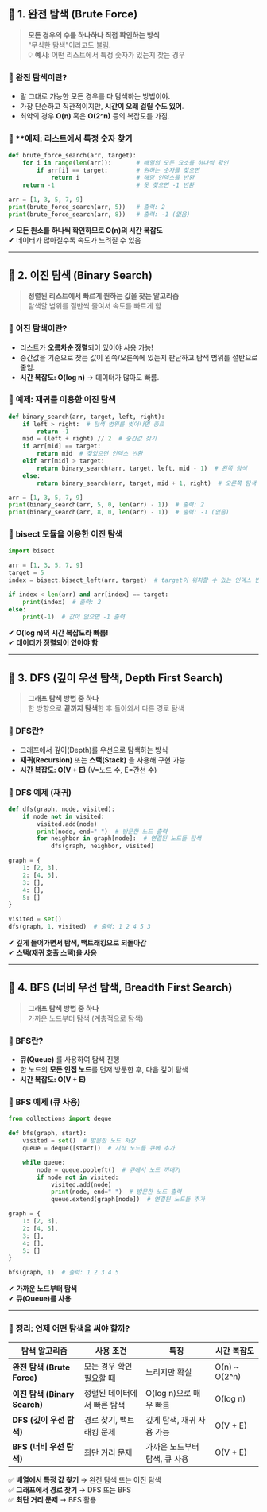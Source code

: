 ## **📌 1. 완전 탐색 (Brute Force)**

> **모든 경우의 수를 하나하나 직접 확인하는 방식**  
> "무식한 탐색"이라고도 불림.  
> 💡 **예시**: 어떤 리스트에서 특정 숫자가 있는지 찾는 경우

### **🔹 완전 탐색이란?**

- 말 그대로 가능한 모든 경우를 다 탐색하는 방법이야.
- 가장 단순하고 직관적이지만, **시간이 오래 걸릴 수도 있어**.
- 최악의 경우 **O(n)** 혹은 **O(2^n)** 등의 복잡도를 가짐.

### 🔹 **예제: 리스트에서 특정 숫자 찾기

```python
def brute_force_search(arr, target):
    for i in range(len(arr)):       # 배열의 모든 요소를 하나씩 확인
        if arr[i] == target:        # 원하는 숫자를 찾으면
            return i                # 해당 인덱스를 반환
    return -1                       # 못 찾으면 -1 반환

arr = [1, 3, 5, 7, 9]
print(brute_force_search(arr, 5))   # 출력: 2
print(brute_force_search(arr, 8))   # 출력: -1 (없음)
```
✔ **모든 원소를 하나씩 확인하므로 O(n)의 시간 복잡도**  
✔ 데이터가 많아질수록 속도가 느려질 수 있음



-----
## **📌 2. 이진 탐색 (Binary Search)**

> **정렬된 리스트에서 빠르게 원하는 값을 찾는 알고리즘**  
> 탐색할 범위를 절반씩 줄여서 속도를 빠르게 함

### **🔹 이진 탐색이란?**
- 리스트가 **오름차순 정렬**되어 있어야 사용 가능!
- 중간값을 기준으로 찾는 값이 왼쪽/오른쪽에 있는지 판단하고 탐색 범위를 절반으로 줄임.
- **시간 복잡도: O(log n)** → 데이터가 많아도 빠름.

### 🔹 **예제: 재귀를 이용한 이진 탐색**

```python
def binary_search(arr, target, left, right):
    if left > right:  # 탐색 범위를 벗어나면 종료
        return -1  
    mid = (left + right) // 2  # 중간값 찾기
    if arr[mid] == target:  
        return mid  # 찾았으면 인덱스 반환
    elif arr[mid] > target:
        return binary_search(arr, target, left, mid - 1)  # 왼쪽 탐색
    else:
        return binary_search(arr, target, mid + 1, right)  # 오른쪽 탐색

arr = [1, 3, 5, 7, 9]
print(binary_search(arr, 5, 0, len(arr) - 1))  # 출력: 2
print(binary_search(arr, 8, 0, len(arr) - 1))  # 출력: -1 (없음)
```

### 🔹 **bisect 모듈을 이용한 이진 탐색**
```python
import bisect

arr = [1, 3, 5, 7, 9]
target = 5
index = bisect.bisect_left(arr, target)  # target이 위치할 수 있는 인덱스 반환

if index < len(arr) and arr[index] == target:
    print(index)  # 출력: 2
else:
    print(-1)  # 값이 없으면 -1 출력

```
✔ **O(log n)의 시간 복잡도라 빠름!**  
✔ **데이터가 정렬되어 있어야 함**


-----
## **📌 3. DFS (깊이 우선 탐색, Depth First Search)**

> **그래프 탐색 방법 중 하나**  
> 한 방향으로 **끝까지 탐색**한 후 돌아와서 다른 경로 탐색

### **🔹 DFS란?**

- 그래프에서 깊이(Depth)를 우선으로 탐색하는 방식
- **재귀(Recursion)** 또는 **스택(Stack)** 을 사용해 구현 가능
- **시간 복잡도: O(V + E)** (V=노드 수, E=간선 수)

### **🔹 DFS 예제 (재귀)**

```python
def dfs(graph, node, visited):
    if node not in visited:
        visited.add(node)
        print(node, end=" ")  # 방문한 노드 출력
        for neighbor in graph[node]:  # 연결된 노드들 탐색
            dfs(graph, neighbor, visited)

graph = {
    1: [2, 3],
    2: [4, 5],
    3: [],
    4: [],
    5: []
}

visited = set()
dfs(graph, 1, visited)  # 출력: 1 2 4 5 3


```
✔ **깊게 들어가면서 탐색, 백트래킹으로 되돌아감**  
✔ **스택(재귀 호출 스택)을 사용**



----
## **📌 4. BFS (너비 우선 탐색, Breadth First Search)**

> **그래프 탐색 방법 중 하나**  
> 가까운 노드부터 탐색 (계층적으로 탐색)

### **🔹 BFS란?**

- **큐(Queue)** 를 사용하여 탐색 진행
- 한 노드의 **모든 인접 노드**를 먼저 방문한 후, 다음 깊이 탐색
- **시간 복잡도: O(V + E)**

### **🔹 BFS 예제 (큐 사용)**
```python
from collections import deque

def bfs(graph, start):
    visited = set()  # 방문한 노드 저장
    queue = deque([start])  # 시작 노드를 큐에 추가

    while queue:
        node = queue.popleft()  # 큐에서 노드 꺼내기
        if node not in visited:
            visited.add(node)
            print(node, end=" ")  # 방문한 노드 출력
            queue.extend(graph[node])  # 연결된 노드들 추가

graph = {
    1: [2, 3],
    2: [4, 5],
    3: [],
    4: [],
    5: []
}

bfs(graph, 1)  # 출력: 1 2 3 4 5

```

✔ **가까운 노드부터 탐색**  
✔ **큐(Queue)를 사용**


------
### 🚀 **정리: 언제 어떤 탐색을 써야 할까?**
| 탐색 알고리즘                   | 사용 조건           | 특징                | 시간 복잡도        |
| ------------------------- | --------------- | ----------------- | ------------- |
| **완전 탐색 (Brute Force)**   | 모든 경우 확인 필요할 때  | 느리지만 확실           | O(n) ~ O(2^n) |
| **이진 탐색 (Binary Search)** | 정렬된 데이터에서 빠른 탐색 | O(log n)으로 매우 빠름  | O(log n)      |
| **DFS (깊이 우선 탐색)**        | 경로 찾기, 백트래킹 문제  | 깊게 탐색, 재귀 사용 가능   | O(V + E)      |
| **BFS (너비 우선 탐색)**        | 최단 거리 문제        | 가까운 노드부터 탐색, 큐 사용 | O(V + E)      |

✅ **배열에서 특정 값 찾기** → 완전 탐색 또는 이진 탐색  
✅ **그래프에서 경로 찾기** → DFS 또는 BFS  
✅ **최단 거리 문제** → BFS 활용








